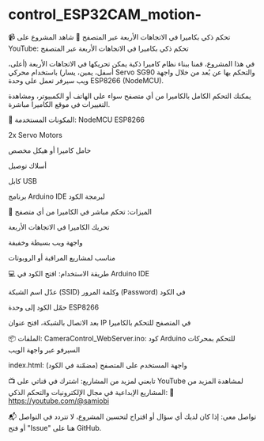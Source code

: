 # control_ESP32CAM_motion-
📹 تحكم ذكي بكاميرا في الاتجاهات الأربعة عبر المتصفح
🎥 شاهد المشروع على YouTube:
تحكم ذكي بكاميرا في الاتجاهات الأربعة عبر المتصفح

في هذا المشروع، قمنا ببناء نظام كاميرا ذكية يمكن تحريكها في الاتجاهات الأربعة (أعلى، أسفل، يمين، يسار) باستخدام محركي Servo SG90 والتحكم بها عن بُعد من خلال واجهة ويب سيرفر تعمل على وحدة ESP8266 (NodeMCU).

يمكنك التحكم الكامل بالكاميرا من أي متصفح سواء على الهاتف أو الكمبيوتر، ومشاهدة التغييرات في موقع الكاميرا مباشرة.

🧰 المكونات المستخدمة:
NodeMCU ESP8266

2x Servo Motors

حامل كاميرا أو هيكل مخصص

أسلاك توصيل

كابل USB

برنامج Arduino IDE لبرمجة الكود

🔧 الميزات:
تحكم مباشر في الكاميرا من أي متصفح

تحريك الكاميرا في الاتجاهات الأربعة

واجهة ويب بسيطة وخفيفة

مناسب لمشاريع المراقبة أو الروبوتات

💻 طريقة الاستخدام:
افتح الكود في Arduino IDE

عدّل اسم الشبكة (SSID) وكلمة المرور (Password) في الكود

حمّل الكود إلى وحدة ESP8266

بعد الاتصال بالشبكة، افتح عنوان IP في المتصفح للتحكم بالكاميرا

📦 الملفات:
CameraControl_WebServer.ino: كود Arduino للتحكم بمحركات السيرفو عبر واجهة الويب

index.html: واجهة المستخدم على المتصفح (مضمّنة في الكود)

📺 تابعني لمزيد من المشاريع:
اشترك في قناتي على YouTube لمشاهدة المزيد من المشاريع الإبداعية في مجال الإلكترونيات والتحكم الذكي:
🔗 https://youtube.com/@samiobi

📬 تواصل معي:
إذا كان لديك أي سؤال أو اقتراح لتحسين المشروع، لا تتردد في التواصل أو فتح "Issue" هنا على GitHub.
